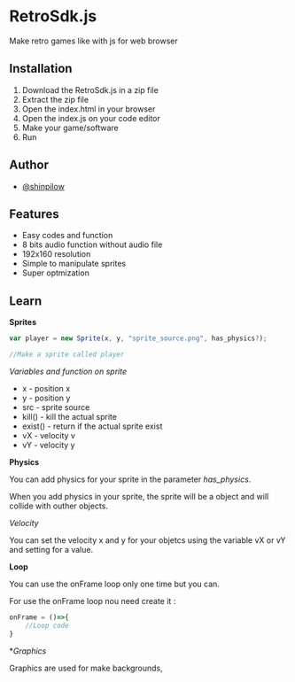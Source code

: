 
# RetroSdk.js

Make retro games like with js for web browser

## Installation

1. Download the RetroSdk.js in a zip file
2. Extract the zip file
3. Open the index.html in your browser
4. Open the index.js on your code editor
5. Make your game/software
6. Run

## Author

- [@shinpilow](https://www.instagram.com/shinpilow?igsh=Y2Q4MmVwdGcya2Np)

## Features

- Easy codes and function
- 8 bits audio function without audio file
- 192x160 resolution
- Simple to manipulate sprites
- Super optmization

## Learn

**Sprites**

~~~js
var player = new Sprite(x, y, "sprite_source.png", has_physics?);

//Make a sprite called player
~~~

*Variables and function on sprite*

- x - position x
- y - position y
- src - sprite source
- kill() - kill the actual sprite
- exist() - return if the actual sprite exist
- vX - velocity v
- vY - velocity y

**Physics**

You can add physics for your sprite in the parameter *has_physics*.

When you add physics in your sprite, the sprite will be a object and will collide with outher objects.

*Velocity*

You can set the velocity x and y for your objetcs using the variable vX or vY and setting for a value.

**Loop**

You can use the onFrame loop only one time but you can.

For use the onFrame loop nou need create it :

~~~js
onFrame = ()=>{
    //Loop code
}
~~~

**Graphics*

Graphics are used for make backgrounds, 
